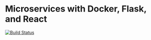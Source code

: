 # Microservices with Docker, Flask, and React

[![Build Status](https://travis-ci.com/zhlooking/docker-microservice-boilerplate.svg?branch=master)](https://travis-ci.com/zhlooking/docker-microservice-boilerplate)
